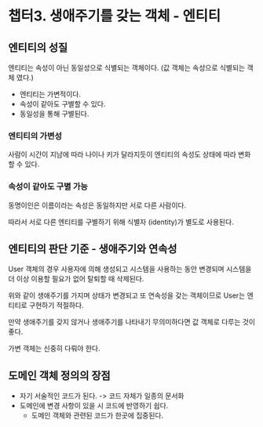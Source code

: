 # 챕터3. 생애주기를 갖는 객체 - 엔티티

## 엔티티의 성질

엔티티는 속성이 아닌 동일성으로 식별되는 객체이다. (값 객체는 속성으로 식별되는 객체 였다.)

- 엔티티는 가변적이다.
- 속성이 같아도 구별할 수 있다.
- 동일성을 통해 구별된다.

### 엔티티의 가변성

사람이 시간이 지남에 따라 나이나 키가 달라지듯이 엔티티의 속성도 상태에 따라 변화할 수 있다.

### 속성이 같아도 구별 가능

동명이인은 이름이라는 속성은 동일하지만 서로 다른 사람이다.

따라서 서로 다른 엔티티를 구별하기 위해 식별자 (identity)가 별도로 사용된다.

## 엔티티의 판단 기준 - 생애주기와 연속성

User 객체의 경우 사용자에 의해 생성되고 시스템을 사용하는 동안 변경되며 시스템을 더 이상 이용할 필요가 없어 탈퇴할 때 삭제된다.

위와 같이 생애주기를 가지며 상태가 변경되고 또 연속성을 갖는 객체이므로 User는 엔티티로 구현하기 적절하다.

만약 생애주기를 갖지 않거나 생애주기를 나타내기 무의미하다면 값 객체로 다루는 것이 좋다.

가변 객체는 신중히 다뤄야 한다.

## 도메인 객체 정의의 장점

- 자기 서술적인 코드가 된다. -> 코드 자체가 일종의 문서화
- 도메인에 변경 사항이 있을 시 코드에 반영하기 쉽다. 
    - 도메인 객체와 관련된 코드가 한곳에 집중된다.


